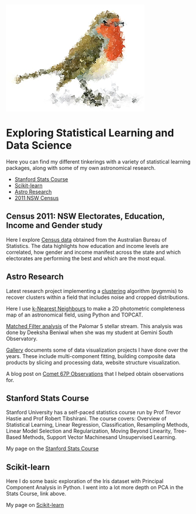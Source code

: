 ![logo](/images/clanrobin_logo.jpg)
# Exploring Statistical Learning and Data Science
Here you can find my different tinkerings with a variety of statistical learning packages, along with some of my own astronomical research.

- [Stanford Stats Course](#stanford-stats-course)
- [Scikit-learn](#scikit-learn)
- [Astro Research](#astro-research)
- [2011 NSW Census](#census2011)

## Census 2011: NSW Electorates, Education, Income and Gender study
Here I explore [Census data](/2011Census/2011Census_NSW_Income_and_Education.md) obtained from the Australian Bureau of Statistics. The data highlights how education and income levels are correlated, how gender and income manifest across the state and which electorates are performing the best and which are the most equal.

## Astro Research
Latest research project implementing a [clustering](/Clustering/Pyggmis_Test.md) algorithm (pygmmis) to recover clusters within a field that includes noise and cropped distributions. 

Here I use [k-Nearest Neighbours](/astro/kNN_example.html) to make a 2D photometric completeness map of an astronomical field, using Python and TOPCAT.

[Matched Filter analysis](/MatchedFilter/MatchedFilter.md) of the Palomar 5 stellar stream. This analysis was done by Deeksha Beniwal when she was my student at Gemini South Observatory.

[Gallery](/Gallery/Gallery.md) documents some of data visualization projects I have done over the years. These include multi-component fitting, building composite data products by slicing and processing data, website structure visualization.

A blog post on [Comet 67P Observations](http://www.gemini.edu/blog/blog/2015/08/13/gemini-spots-rosetta-on-its-way-back-to-the-sun/) that I helped obtain observations for.

## Stanford Stats Course
Stanford University has a self-paced statistics course run by Prof Trevor Hastie and Prof Robert Tibshirani.
The course covers: Overview of Statistical Learning, Linear Regression, Classification, Resampling Methods, Linear Model Selection and Regularization, Moving Beyond Linearity, Tree-Based Methods, Support Vector Machinesand  Unsupervised Learning.

My page on the [Stanford Stats Course](/statscourse/statscourse.md)

## Scikit-learn
Here I do some basic exploration of the Iris dataset with Principal Component Analysis in Python.
I went into a lot more depth on PCA in the Stats Course, link above.

My page on [Scikit-learn](/scikit-learn/scikit-learn.md) 
<!--My page on using some data analysis techniques in [Astronomy](/astro/astro.md) -->

<!--
### Markdown

Markdown is a lightweight and easy-to-use syntax for styling your writing. It includes conventions for

```markdown
Syntax highlighted code block

# Header 1
## Header 2
### Header 3

- Bulleted
- List

1. Numbered
2. List

**Bold** and _Italic_ and `Code` text

[Link](url) and ![Image](src)
```

For more details see [GitHub Flavored Markdown](https://guides.github.com/features/mastering-markdown/).

### Jekyll Themes

Your Pages site will use the layout and styles from the Jekyll theme you have selected in your [repository settings](https://github.com/clanrobin/clanrobin.github.io/settings). The name of this theme is saved in the Jekyll `_config.yml` configuration file.

### Support or Contact

Having trouble with Pages? Check out our [documentation](https://help.github.com/categories/github-pages-basics/) or [contact support](https://github.com/contact) and we’ll help you sort it out.
-->
